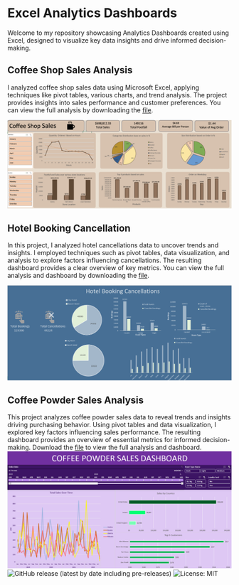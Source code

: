 # Excel Analytics Dashboards
Welcome to my repository showcasing Analytics Dashboards created using Excel, designed to visualize key data insights and drive informed decision-making.


## Coffee Shop Sales Analysis
I analyzed coffee shop sales data using Microsoft Excel, applying techniques like pivot tables, various charts, and trend analysis. The project provides insights into sales performance and customer preferences. You can view the full analysis by downloading the [file](Coffee_Shop_Sales_Data_Analysis.xlxs).

<!-- Add banner here -->
![Banner](Pictures/CSSD_r.png)


## Hotel Booking Cancellation
In this project, I analyzed hotel cancellations data to uncover trends and insights. I employed techniques such as pivot tables, data visualization, and analysis to explore factors influencing cancellations. The resulting dashboard provides a clear overview of key metrics. You can view the full analysis and dashboard by downloading the [file](Hotel_Booking_Cancellations.xlsx).

<!-- Add banner here -->
![Banner](Pictures/HB_COM.png)
<!-- Add buttons here -->

## Coffee Powder Sales Analysis
This project analyzes coffee powder sales data to reveal trends and insights driving purchasing behavior. Using pivot tables and data visualization, I explored key factors influencing sales performance. The resulting dashboard provides an overview of essential metrics for informed decision-making. Download the [file](coffeePowderOrdersProject.xlsx) to view the full analysis and dashboard.
![Banner](Pictures/CPowderSales.png)
![GitHub release (latest by date including pre-releases)](https://img.shields.io/github/v/release/navendu-pottekkat/awesome-readme?include_prereleases)
![License: MIT](https://img.shields.io/badge/License-MIT-yellow.svg)
